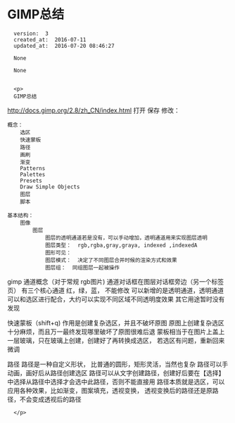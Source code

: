 
  # GIMP总结

      version:  3
      created_at:  2016-07-11
      updated_at:  2016-07-20 08:46:27

      None

      None


      <p>
      GIMP总结

http://docs.gimp.org/2.8/zh_CN/index.html
	打开
	保存
	修改：
		

	概念：
		选区
		快速蒙板
		路径
		画刷
		渐变
		Patterns
		Palettes
		Presets
		Draw Simple Objects
		图层
		脚本

	基本结构：
		图像
			图层
				图层的透明通道若是没有，可以手动增加，透明通道用来实现图层透明
				图层类型：  rgb,rgba,gray,graya, indexed ,indexedA
				图形可见：
				图层模式：  决定了不同图层合并时候的渲染方式和效果
				图层组：  同组图层一起被操作

gimp 通道概念（对于常规 rgb图片)
	通道对话框在图层对话框旁边（另一个标签页）
	有三个核心通道 红，绿，蓝， 不能修改
	可以新增的是透明通道，透明通道可以和选区进行配合，大约可以实现不同区域不同透明度效果
	其它用途暂时没有发现

快速蒙板（shift+q)
	作用是创建复杂选区，并且不破坏原图
	原图上创建复杂选区十分麻烦，而且万一最终发现哪里破坏了原图很难后退
	蒙板相当于在图片上盖上一层玻璃，只在玻璃上创建，创建好了再转换成选区，
	若选区有问题，重新回来微调
	
路径
	路径是一种自定义形状， 比普通的圆形，矩形灵活，当然也复杂
	路径可以手动画，画好后从路径创建选区
	路径可以从文字创建路径，创建好后要在【选择】中选择从路径中选择才会选中此路径，否则不能直接用
	路径本质就是选区，可以应用各种效果，比如渐变，图案填充，透视变换，
		透视变换后的路径还是原路径，不会变成透视后的路径
	
      </p>

  